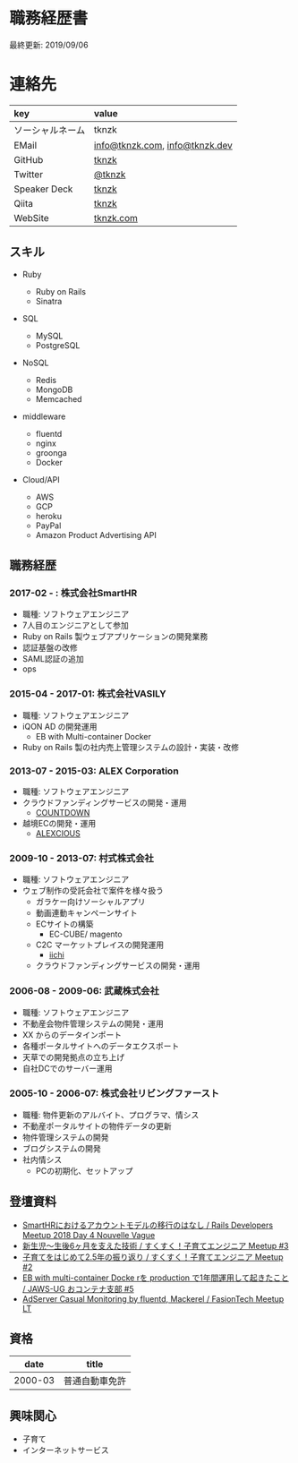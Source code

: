 # 職務経歴書
最終更新: 2019/09/06

# 連絡先

| key              | value                                   |
|:-----------------|:----------------------------------------|
| ソーシャルネーム | tknzk                                   |
| EMail            | info@tknzk.com, info@tknzk.dev          |
| GitHub           | [tknzk](https://github.com/tknzk)      |
| Twitter          | [@tknzk](https://twitter.com/tknzk)     |
| Speaker Deck     | [tknzk](https://speakerdeck.com/tknzk) |
| Qiita            | [tknzk](https://qiita.com/tknzk)       |
| WebSite          | [tknzk.com](https://www.tknzk.com)      |


## スキル

- Ruby
  - Ruby on Rails
  - Sinatra

- SQL
  - MySQL
  - PostgreSQL

- NoSQL
  - Redis
  - MongoDB
  - Memcached

- middleware
  - fluentd
  - nginx
  - groonga
  - Docker

- Cloud/API
  - AWS
  - GCP
  - heroku
  - PayPal
  - Amazon Product Advertising API

## 職務経歴

### 2017-02 - : 株式会社SmartHR

- 職種: ソフトウェアエンジニア
- 7人目のエンジニアとして参加
- Ruby on Rails 製ウェブアプリケーションの開発業務
- 認証基盤の改修
- SAML認証の追加
- ops


### 2015-04 - 2017-01: 株式会社VASILY

- 職種: ソフトウェアエンジニア
- iQON AD の開発運用
  - EB with Multi-container Docker
- Ruby on Rails 製の社内売上管理システムの設計・実装・改修


### 2013-07 - 2015-03: ALEX Corporation

- 職種: ソフトウェアエンジニア
- クラウドファンディングサービスの開発・運用
  - [COUNTDOWN](https://www.countdown-x.com/)
- 越境ECの開発・運用
  - [ALEXCIOUS](https://www.alexcious.com/)

### 2009-10 - 2013-07: 村式株式会社

- 職種: ソフトウェアエンジニア
- ウェブ制作の受託会社で案件を様々扱う
  - ガラケー向けソーシャルアプリ
  - 動画連動キャンペーンサイト
  - ECサイトの構築
    - EC-CUBE/ magento
  - C2C マーケットプレイスの開発運用
    - [iichi](https://www.iichi.com)
  - クラウドファンディングサービスの開発・運用


### 2006-08 - 2009-06: 武蔵株式会社

- 職種: ソフトウェアエンジニア
- 不動産会物件管理システムの開発・運用
- XX からのデータインポート
- 各種ポータルサイトへのデータエクスポート
- 天草での開発拠点の立ち上げ
- 自社DCでのサーバー運用

### 2005-10 - 2006-07: 株式会社リビングファースト

- 職種: 物件更新のアルバイト、プログラマ、情シス
- 不動産ポータルサイトの物件データの更新
- 物件管理システムの開発
- ブログシステムの開発
- 社内情シス
  - PCの初期化、セットアップ

## 登壇資料
- [SmartHRにおけるアカウントモデルの移行のはなし / Rails Developers Meetup 2018 Day 4 Nouvelle Vague](https://speakerdeck.com/tknzk/story-of-migration-of-account-model-in-smarthr-rails-developers-meetup-2018-day-4-nouvelle-vague)
- [新生児〜生後6ヶ月を支えた技術 / すくすく！子育てエンジニア Meetup #3](https://speakerdeck.com/tknzk/kosodate-engineer-meetup-3)
- [子育てをはじめて2.5年の振り返り / すくすく！子育てエンジニア Meetup #2](https://speakerdeck.com/tknzk/kosodate-engineer-meetup-2)
- [EB with multi-container Docke rを production で1年間運用して起きたこと / JAWS-UG おコンテナ支部 #5](https://speakerdeck.com/tknzk/eb-with-multi-container-docker)
- [AdServer Casual Monitoring by fluentd, Mackerel / FasionTech Meetup LT](https://speakerdeck.com/tknzk/adserver-casual-monitoring-by-fluentd-mackerel)


## 資格

|date|title|
|---|---|
|2000-03|普通自動車免許|

## 興味関心
- 子育て
- インターネットサービス

